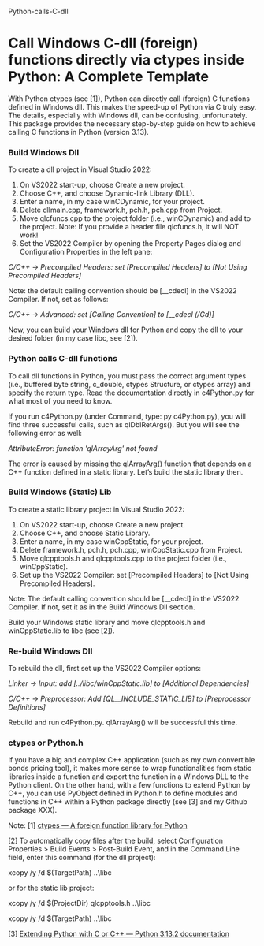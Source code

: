 Python-calls-C-dll
# Call Windows C-dll (foreign) functions directly via ctypes inside Python: A Complete Template

With Python ctypes (see [1]), Python can directly call (foreign) C functions defined in Windows dll. This makes the speed-up of Python via C truly easy. The details, especially with Windows dll, can be confusing, unfortunately. This package provides the necessary step-by-step guide on how to achieve calling C functions in Python (version 3.13).

### Build Windows Dll
To create a dll project in Visual Studio 2022:
1.	On VS2022 start-up, choose Create a new project.
2.	Choose C++, and choose Dynamic-link Library (DLL).
3.	Enter a name, in my case winCDynamic, for your project.
4.	Delete dllmain.cpp, framework.h, pch.h, pch.cpp from Project.
5.	Move qlcfuncs.cpp to the project folder (i.e., winCDynamic) and add to the project. Note: If you provide a header file qlcfuncs.h, it will NOT work!
6.	Set the VS2022 Compiler by opening the Property Pages dialog and Configuration Properties in the left pane:

_C/C++ -> Precompiled Headers: 
set [Precompiled Headers] to [Not Using Precompiled Headers]_

Note: the default calling convention should be [__cdecl] in the VS2022 Compiler. If not, set as follows:

_C/C++ -> Advanced: 
		set [Calling Convention] to [\_\_cdecl (/Gd)]_
  
Now, you can build your Windows dll for Python and copy the dll to your desired folder (in my case libc, see [2]).

### Python calls C-dll functions
To call dll functions in Python, you must pass the correct argument types (i.e., buffered byte string, c_double, ctypes Structure, or ctypes array) and specify the return type. Read the documentation directly in c4Python.py for what most of you need to know.

If you run c4Python.py (under Command, type: py c4Python.py), you will find three successful calls, such as qlDblRetArgs(). But you will see the following error as well:

_AttributeError: function 'qlArrayArg' not found_

The error is caused by missing the qlArrayArg() function that depends on a C++ function defined in a static library. Let’s build the static library then.

### Build Windows (Static) Lib
To create a static library project in Visual Studio 2022:
1.	On VS2022 start-up, choose Create a new project.
2.	Choose C++, and choose Static Library.
3.	Enter a name, in my case winCppStatic, for your project.
4.	Delete framework.h, pch.h, pch.cpp, winCppStatic.cpp from Project.
5.	Move qlcpptools.h and qlcpptools.cpp to the project folder (i.e., winCppStatic).
6.	Set up the VS2022 Compiler:	set [Precompiled Headers] to [Not Using Precompiled Headers].

Note: The default calling convention should be [__cdecl] in the VS2022 Compiler. If not, set it as in the Build Windows Dll section.

Build your Windows static library and move qlcpptools.h and winCppStatic.lib to libc (see [2]).

### Re-build Windows Dll
To rebuild the dll, first set up the VS2022 Compiler options:

_Linker -> Input: 
add [../libc/winCppStatic.lib] to [Additional Dependencies]_

_C/C++ -> Preprocessor: 
Add [_QL__INCLUDE_STATIC_LIB_] to [Preprocessor Definitions]_

Rebuild and run c4Python.py. qlArrayArg() will be successful this time.

### ctypes or Python.h
If you have a big and complex C++ application (such as my own convertible bonds pricing tool), it makes more sense to wrap functionalities from static libraries inside a function and export the function in a Windows DLL to the Python client. On the other hand, with a few functions to extend Python by C++, you can use PyObject defined in Python.h to define modules and functions in C++ within a Python package directly (see [3] and my Github package XXX).

Note:
[1] [ctypes — A foreign function library for Python](https://docs.python.org/3/library/ctypes.html)

[2] To automatically copy files after the build, select Configuration Properties > Build Events > Post-Build Event, and in the Command Line field, enter this command (for the dll project):

xcopy /y /d $(TargetPath)  ..\\libc

or for the static lib project:

xcopy /y /d $(ProjectDir) qlcpptools.h ..\\libc

xcopy /y /d $(TargetPath) ..\\libc

[3] [Extending Python with C or C++ — Python 3.13.2 documentation](https://docs.python.org/3/extending/extending.html)
